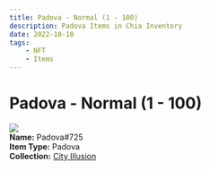 ```yaml
---
title: Padova - Normal (1 - 100)
description: Padova Items in Chia Inventory
date: 2022-10-10
tags:
    - NFT
    - Items
---
```


# Padova - Normal (1 - 100)
<div class="item_thumbnail">
<img loading="lazy" src="https://auc2sweu2ubemyqmbhfua444wv7pmhpupncpckytgj5jtvde.arweave.net/BQWpWJTVAkZiDAnLQHOctX72HfR7RP__ErEzJ6mdRkk"><br/>
<div><strong>Name:</strong> Padova#725</div>
<div><strong>Item Type:</strong> Padova</div>
<div><strong>Collection:</strong> <a href="https://www.spacescan.io/xch/nft/collection/col1lend2dcn558km4wcwta4xnkfv3xpcmlp9kyt0m909emvfxechlyqdl5ndg">City Illusion</a></div>
</div>

